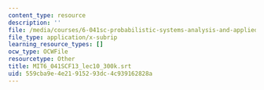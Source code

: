 ```yaml
---
content_type: resource
description: ''
file: /media/courses/6-041sc-probabilistic-systems-analysis-and-applied-probability-fall-2013/559cba9e4e21915293dc4c939162828a_MIT6_041SCF13_lec10_300k.srt
file_type: application/x-subrip
learning_resource_types: []
ocw_type: OCWFile
resourcetype: Other
title: MIT6_041SCF13_lec10_300k.srt
uid: 559cba9e-4e21-9152-93dc-4c939162828a
---
```

